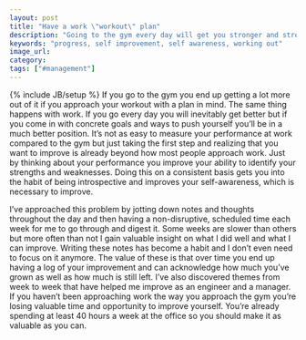 ```yaml
---
layout: post
title: "Have a work \"workout\" plan"
description: "Going to the gym every day will get you stronger and stronger but having a workout plan will make it even better. Now apply that philosophy to work where we spend more than 8 hours a day."
keywords: "progress, self improvement, self awareness, working out"
image_url:
category:
tags: ["#management"]
---
```

{% include JB/setup %}
If you go to the gym you end up getting a lot more out of it if you approach your workout with a plan in mind. The same thing happens with work. If you go every day you will inevitably get better but if you come in with concrete goals and ways to push yourself you’ll be in a much better position. It’s not as easy to measure your performance at work compared to the gym but just taking the first step and realizing that you want to improve is already beyond how most people approach work. Just by thinking about your performance you improve your ability to identify your strengths and weaknesses. Doing this on a consistent basis gets you into the habit of being introspective and improves your self-awareness, which is necessary to improve.

I’ve approached this problem by jotting down notes and thoughts throughout the day and then having a non-disruptive, scheduled time each week for me to go through and digest it. Some weeks are slower than others but more often than not I gain valuable insight on what I did well and what I can improve. Writing these notes has become a habit and I don’t even need to focus on it anymore. The value of these is that over time you end up having a log of your improvement and can acknowledge how much you’ve grown as well as how much is still left. I’ve also discovered themes from week to week that have helped me improve as an engineer and a manager. If you haven’t been approaching work the way you approach the gym you’re losing valuable time and opportunity to improve yourself. You’re already spending at least 40 hours a week at the office so you should make it as valuable as you can.
